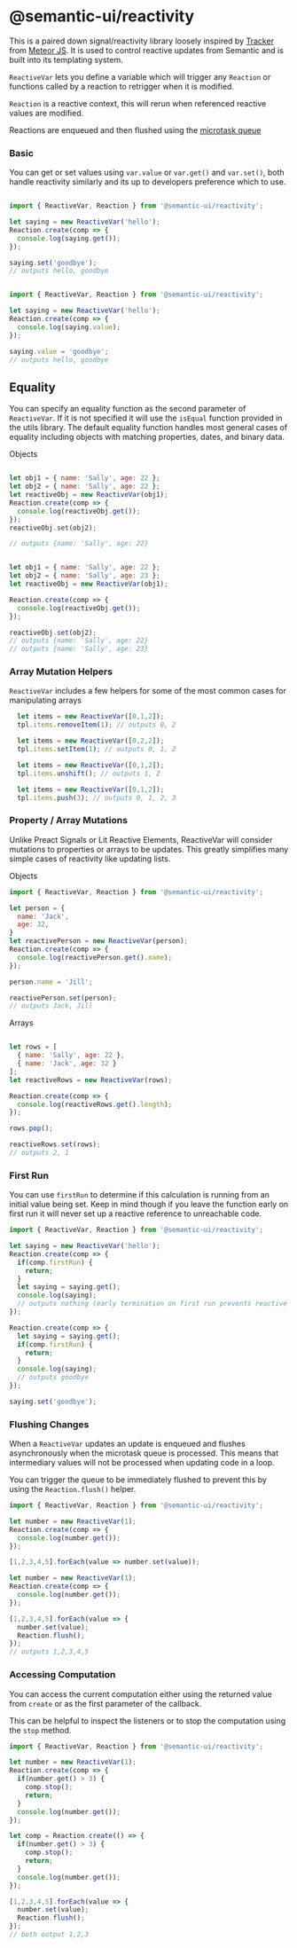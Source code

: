 # @semantic-ui/reactivity

This is a paired down signal/reactivity library loosely inspired by [Tracker](https://github.com/meteor/meteor/tree/devel/packages/tracker) from [Meteor JS](https://github.com/meteor/meteor/). It is used to control reactive updates from Semantic and is built into its templating system.


`ReactiveVar` lets you define a variable which will trigger any `Reaction` or functions called by a reaction to retrigger when it is modified.

`Reaction` is a reactive context, this will rerun when referenced reactive values are modified.

Reactions are enqueued and then flushed using the [microtask queue](https://developer.mozilla.org/en-US/docs/Web/API/HTML_DOM_API/Microtask_guide)


### Basic

You can get or set values using `var.value` or `var.get()` and `var.set()`, both handle reactivity similarly and its up to developers preference which to use.

```javascript

import { ReactiveVar, Reaction } from '@semantic-ui/reactivity';

let saying = new ReactiveVar('hello');
Reaction.create(comp => {
  console.log(saying.get());
});

saying.set('goodbye');
// outputs hello, goodbye
```

```javascript

import { ReactiveVar, Reaction } from '@semantic-ui/reactivity';

let saying = new ReactiveVar('hello');
Reaction.create(comp => {
  console.log(saying.value);
});

saying.value = 'goodbye';
// outputs hello, goodbye
```

## Equality

You can specify an equality function as the second parameter of `ReactiveVar`. If it is not specified it will use the `isEqual` function provided in the utils library. The default equality function handles most general cases of equality including objects with matching properties, dates, and binary data.

Objects

```javascript

let obj1 = { name: 'Sally', age: 22 };
let obj2 = { name: 'Sally', age: 22 };
let reactiveObj = new ReactiveVar(obj1);
Reaction.create(comp => {
  console.log(reactiveObj.get());
});
reactiveObj.set(obj2);

// outputs {name: 'Sally', age: 22}

```

```javascript

let obj1 = { name: 'Sally', age: 22 };
let obj2 = { name: 'Sally', age: 23 };
let reactiveObj = new ReactiveVar(obj1);

Reaction.create(comp => {
  console.log(reactiveObj.get());
});

reactiveObj.set(obj2);
// outputs {name: 'Sally', age: 22}
// outputs {name: 'Sally', age: 23}

```

### Array Mutation Helpers

`ReactiveVar` includes a few helpers for some of the most common cases for manipulating arrays

```javascript
  let items = new ReactiveVar([0,1,2]);
  tpl.items.removeItem(1); // outputs 0, 2
```
```javascript
  let items = new ReactiveVar([0,2,2]);
  tpl.items.setItem(1); // outputs 0, 1, 2
```
```javascript
  let items = new ReactiveVar([0,1,2]);
  tpl.items.unshift(); // outputs 1, 2
```
```javascript
  let items = new ReactiveVar([0,1,2]);
  tpl.items.push(3); // outputs 0, 1, 2, 3
```

### Property / Array Mutations

Unlike Preact Signals or Lit Reactive Elements, ReactiveVar will consider mutations to properties or arrays to be updates. This greatly simplifies many simple cases of reactivity like updating lists.

Objects

```javascript
import { ReactiveVar, Reaction } from '@semantic-ui/reactivity';

let person = {
  name: 'Jack',
  age: 32,
}
let reactivePerson = new ReactiveVar(person);
Reaction.create(comp => {
  console.log(reactivePerson.get().name);
});

person.name = 'Jill';

reactivePerson.set(person);
// outputs Jack, Jill
```

Arrays

```javascript

let rows = [
  { name: 'Sally', age: 22 },
  { name: 'Jack', age: 32 }
];
let reactiveRows = new ReactiveVar(rows);

Reaction.create(comp => {
  console.log(reactiveRows.get().length);
});

rows.pop();

reactiveRows.set(rows);
// outputs 2, 1
```


### First Run

You can use `firstRun` to determine if this calculation is running from an initial value being set. Keep in mind though if you leave the function early on first run it will never set up a reactive reference to unreachable code.

```javascript
import { ReactiveVar, Reaction } from '@semantic-ui/reactivity';

let saying = new ReactiveVar('hello');
Reaction.create(comp => {
  if(comp.firstRun) {
    return;
  }
  let saying = saying.get();
  console.log(saying);
  // outputs nothing (early termination on first run prevents reactive var from being referenced)
});

Reaction.create(comp => {
  let saying = saying.get();
  if(comp.firstRun) {
    return;
  }
  console.log(saying);
  // outputs goodbye
});

saying.set('goodbye');

```

### Flushing Changes

When a `ReactiveVar` updates an update is enqueued and flushes asynchronously when the microtask queue is processed. This means that intermediary values will not be processed when updating code in a loop.

You can trigger the queue to be immediately flushed to prevent this by using the `Reaction.flush()` helper.

```javascript
import { ReactiveVar, Reaction } from '@semantic-ui/reactivity';

let number = new ReactiveVar(1);
Reaction.create(comp => {
  console.log(number.get());
});

[1,2,3,4,5].forEach(value => number.set(value));

let number = new ReactiveVar(1);
Reaction.create(comp => {
  console.log(number.get());
});

[1,2,3,4,5].forEach(value => {
  number.set(value);
  Reaction.flush();
});
// outputs 1,2,3,4,5
```

### Accessing Computation

You can access the current computation either using the returned value from `create` or as the first parameter of the callback.

This can be helpful to inspect the listeners or to stop the computation using the `stop` method.


```javascript
import { ReactiveVar, Reaction } from '@semantic-ui/reactivity';

let number = new ReactiveVar(1);
Reaction.create(comp => {
  if(number.get() > 3) {
    comp.stop();
    return;
  }
  console.log(number.get());
});

let comp = Reaction.create(() => {
  if(number.get() > 3) {
    comp.stop();
    return;
  }
  console.log(number.get());
});

[1,2,3,4,5].forEach(value => {
  number.set(value);
  Reaction.flush();
});
// both output 1,2,3

```
